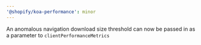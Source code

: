 ```yaml
---
'@shopify/koa-performance': minor
---
```


An anomalous navigation download size threshold can now be passed in as a parameter to `clientPerformanceMetrics`
